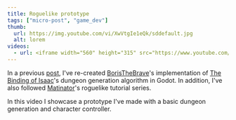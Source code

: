 ```yaml
---
title: Roguelike prototype
tags: ["micro-post", "game_dev"]
thumb:
  url: https://img.youtube.com/vi/XwVtgIe1eQk/sddefault.jpg
  alt: lorem
videos:
  - url: <iframe width="560" height="315" src="https://www.youtube.com/embed/XwVtgIe1eQk?si=d_DrgQC7KGKicXF3" title="YouTube video player" frameborder="0" allow="accelerometer; autoplay; clipboard-write; encrypted-media; gyroscope; picture-in-picture; web-share" referrerpolicy="strict-origin-when-cross-origin" allowfullscreen></iframe>
---
```


In a previous [post](/gallery/2023-11-28-procedural-dungeon-generation/), I've re-created [BorisTheBrave](https://www.boristhebrave.com/2020/09/12/dungeon-generation-in-binding-of-isaac/)'s implementation of [The Binding of Isaac](https://store.steampowered.com/app/113200/The_Binding_of_Isaac/)'s dungeon generation algorithm in Godot. In addition, I've also followed [Matinator](https://www.youtube.com/watch?v=axMNUTmFEDA&list=PL2-ArCpIQtjELkyLKec8BaVVCeunuHSK9)'s roguelike tutorial series.

In this video I showcase a prototype I've made with a basic dungeon generation and character controller.
